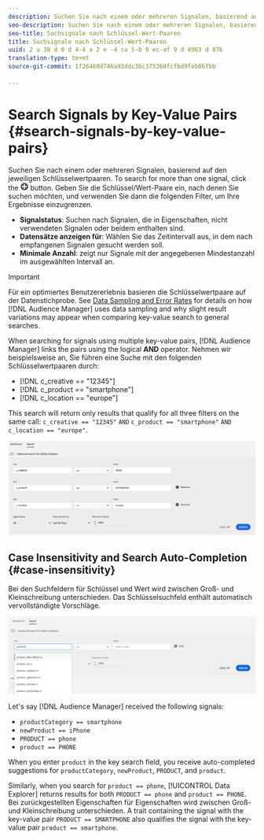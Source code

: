 ```yaml
---
description: Suchen Sie nach einem oder mehreren Signalen, basierend auf den jeweiligen Schlüsselwertpaaren.
seo-description: Suchen Sie nach einem oder mehreren Signalen, basierend auf den jeweiligen Schlüsselwertpaaren.
seo-title: Suchsignale nach Schlüssel-Wert-Paaren
title: Suchsignale nach Schlüssel-Wert-Paaren
uuid: 2 a 38 d 0 d 4-4 a 2 e -4 ca 5-b 9 ec-af 9 d 4963 d 876
translation-type: tm+mt
source-git-commit: 1f26460d746a93ddc36c375360fcfbd9feb06fbb

---
```



# Search Signals by Key-Value Pairs {#search-signals-by-key-value-pairs}

Suchen Sie nach einem oder mehreren Signalen, basierend auf den jeweiligen Schlüsselwertpaaren.
To search for more than one signal, click the ![Add](assets/icon_add.png) button. Geben Sie die Schlüssel/Wert-Paare ein, nach denen Sie suchen möchten, und verwenden Sie dann die folgenden Filter, um Ihre Ergebnisse einzugrenzen.

* **Signalstatus**: Suchen nach Signalen, die in Eigenschaften, nicht verwendeten Signalen oder beidem enthalten sind.
* **Datensätze anzeigen für**: Wählen Sie das Zeitintervall aus, in dem nach empfangenen Signalen gesucht werden soll.
* **Minimale Anzahl**: zeigt nur Signale mit der angegebenen Mindestanzahl im ausgewählten Intervall an.

>[!IMPORTANT]
>
>Für ein optimiertes Benutzererlebnis basieren die Schlüsselwertpaare auf der Datenstichprobe. See [Data Sampling and Error Rates](/help/using/reporting/report-sampling.md) for details on how [!DNL Audience Manager] uses data sampling and why slight result variations may appear when comparing key-value search to general searches.

When searching for signals using multiple key-value pairs, [!DNL Audience Manager] links the pairs using the logical **AND** operator. Nehmen wir beispielsweise an, Sie führen eine Suche mit den folgenden Schlüsselwertpaaren durch:

* [!DNL c_creative == "12345"]
* [!DNL c_product == "smartphone"]
* [!DNL c_location == "europe"]

This search will return only results that qualify for all three filters on the same call: `c_creative == "12345"` `AND` `c_product == "smartphone"` `AND` `c_location == "europe"`.

![](assets/signals-search.png)

## Case Insensitivity and Search Auto-Completion {#case-insensitivity}

Bei den Suchfeldern für Schlüssel und Wert wird zwischen Groß- und Kleinschreibung unterschieden. Das Schlüsselsuchfeld enthält automatisch vervollständigte Vorschläge.

![](assets/signal-search-suggestions.png)

Let's say [!DNL Audience Manager] received the following signals:

* `productCategory == smartphone`
* `newProduct == iPhone`
* `PRODUCT == phone`
* `product == PHONE`

When you enter `product` in the key search field, you receive auto-completed suggestions for `productCategory`, `newProduct`, `PRODUCT`, and `product`.

Similarly, when you search for `product == phone`, [!UICONTROL Data Explorer] returns results for both `PRODUCT == phone` and `product == PHONE`.
Bei zurückgestellten Eigenschaften für Eigenschaften wird zwischen Groß- und Kleinschreibung unterschieden. A trait containing the signal with the key-value pair `PRODUCT == SMARTPHONE` also qualifies the signal with the key-value pair `product == smartphone`.